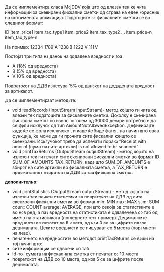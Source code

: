 Да се имплементира класа MojDDV која што од влезен тек ќе чита информации за скенирани фискални сметки од страна на еден корисник на истоимената апликација. Податоците за фискалните сметки се во следниот формат:

ID item_price1 item_tax_type1 item_price2 item_tax_type2 … item_price-n item_tax_type-n

На пример: 12334 1789 А 1238 B 1222 V 111 V

Постојат три типа на данок на додадена вредност и тоа:

* А (18% од вредноста)
* B (5% од вредноста)
* V (0% од вредноста)

Повратокот на ДДВ изнесува 15% од данокот на додадената вредност за артикалот.

Да се имплементираат методите:

* void readRecords (InputStream inputStream)- метод којшто ги чита од влезен тек податоците за фискалните сметки. Доколку е скенирана фискална сметка со износ поголем од 30000 денари потребно е да се фрли исклучок од тип AmountNotAllowedException. Дефинирајте каде ќе се фрла исклучокот, и каде ќе биде фатен, на начин што оваа функција, ќе може да ги прочита сите фискални коишто се скенирани. Исклучокот треба да испечати порака “Receipt with amount [сума на сите артикли] is not allowed to be scanned”.
* void printTaxReturns (OutputStream outputStream) - метод којшто на излезен тек ги печати сите скенирани фискални сметки во формат ID SUM_OF_AMOUNTS TAX_RETURN, каде што SUM_OF_AMOUNTS e збирот на сите артикли во фискалната сметка, а TAX_RETURN е пресметаниот повраток на ДДВ за таа фискална сметка.

**дополнително:**

* void printStatistics (OutputStream outputStream) - метод којшто на излезен тек печати статистики за повратокот на ДДВ од сите скенирани фискални сметки во формат min: MIN max: MAX sum: SUM count: COUNT average: AVERAGE, при што секоја од статистиките е во нов ред, а пак вредноста на статистиката е оддалечена со таб од името на статистиката (погледнете тест пример). Децималните вредности се печатат со 5 места, од кои 3 се за цифрите после децималата. Целите вредности се пишуваат со 5 места (порамнети на лево).
* печатењето на вредностите во методот printTaxReturns се врши на тој начин што:
* сите информации се одвоени со таб
* id-то i сумата на фискалната сметка се печатат со 10 места
* повратокот на ДДВ со 10 места, од кои 5 се за цифрите после децималата.
